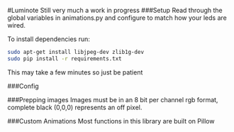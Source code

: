 #Luminote
Still very much a work in progress
###Setup
Read through the global variables in animations.py and configure to match how your leds are wired.

To install dependencies run: 
```bash
sudo apt-get install libjpeg-dev zlib1g-dev
sudo pip install -r requirements.txt
```
This may take a few minutes so just be patient

###Config

###Prepping images
Images must be in an 8 bit per channel rgb format, complete black (0,0,0) represents an off pixel.

###Custom Animations
Most functions in this library are built on Pillow